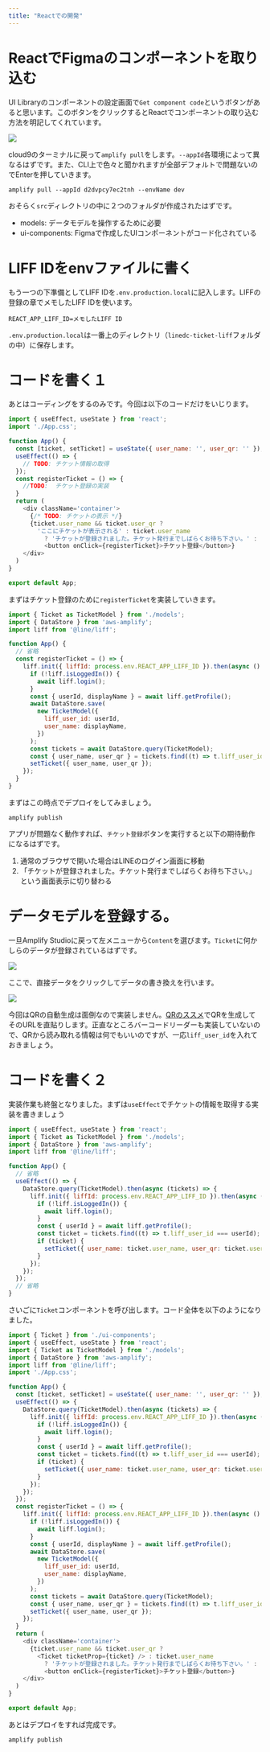 ```yaml
---
title: "Reactでの開発"
---
```


# ReactでFigmaのコンポーネントを取り込む

UI Libraryのコンポーネントの設定画面で`Get component code`というボタンがあると思います。このボタンをクリックするとReactでコンポーネントの取り込む方法を明記してくれています。

![](https://storage.googleapis.com/zenn-user-upload/c22ec92b2174-20220210.png)

cloud9のターミナルに戻って`amplify pull`をします。`--appId`各環境によって異なるはずです。また、CLI上で色々と聞かれますが全部デフォルトで問題ないのでEnterを押していきます。

```
amplify pull --appId d2dvpcy7ec2tnh --envName dev
```

おそらく`src`ディレクトリの中に２つのフォルダが作成されたはずです。

- models: データモデルを操作するために必要
- ui-components: Figmaで作成したUIコンポーネントがコード化されている

# LIFF IDをenvファイルに書く

もう一つの下準備としてLIFF IDを`.env.production.local`に記入します。LIFFの登録の章でメモしたLIFF IDを使います。

```env:.env.production.local
REACT_APP_LIFF_ID=メモしたLIFF ID
```

`.env.production.local`は一番上のディレクトリ（`linedc-ticket-liff`フォルダの中）に保存します。

# コードを書く１

あとはコーディングをするのみです。今回は以下のコードだけをいじります。

```js:src/App.js
import { useEffect, useState } from 'react';
import './App.css';

function App() {
  const [ticket, setTicket] = useState({ user_name: '', user_qr: '' });
  useEffect(() => {
    // TODO: チケット情報の取得
  });
  const registerTicket = () => {
    //TODO:  チケット登録の実装
  }
  return (
    <div className='container'>
      {/* TODO: チケットの表示 */}
      {ticket.user_name && ticket.user_qr ?
        'ここにチケットが表示される' : ticket.user_name
          ? 'チケットが登録されました。チケット発行までしばらくお待ち下さい。' :
          <button onClick={registerTicket}>チケット登録</button>}
    </div>
  )
}

export default App;
```

まずはチケット登録のために`registerTicket`を実装していきます。

```js
import { Ticket as TicketModel } from './models';
import { DataStore } from 'aws-amplify';
import liff from '@line/liff';

function App() {
  // 省略
  const registerTicket = () => {
    liff.init({ liffId: process.env.REACT_APP_LIFF_ID }).then(async () => {
      if (!liff.isLoggedIn()) {
        await liff.login();
      }
      const { userId, displayName } = await liff.getProfile();
      await DataStore.save(
        new TicketModel({
          liff_user_id: userId,
          user_name: displayName,
        })
      );
      const tickets = await DataStore.query(TicketModel);
      const { user_name, user_qr } = tickets.find((t) => t.liff_user_id === userId);
      setTicket({ user_name, user_qr });
    });
  }
}
```

まずはこの時点でデプロイをしてみましょう。

```
amplify publish
```

アプリが問題なく動作すれば、`チケット登録`ボタンを実行すると以下の期待動作になるはずです。

1. 通常のブラウザで開いた場合はLINEのログイン画面に移動
2. 「チケットが登録されました。チケット発行までしばらくお待ち下さい。」という画面表示に切り替わる

# データモデルを登録する。

一旦Amplify Studioに戻って左メニューから`Content`を選びます。`Ticket`に何かしらのデータが登録されているはずです。

![](https://storage.googleapis.com/zenn-user-upload/c6e9859fdd93-20220210.png)

ここで、直接データをクリックしてデータの書き換えを行います。

![](https://storage.googleapis.com/zenn-user-upload/8f1fad0a8c35-20220210.png)

今回はQRの自動生成は面倒なので実装しません。[QRのススメ](https://qr.quel.jp/)でQRを生成してそのURLを直貼りします。正直なところバーコードリーダーも実装していないので、QRから読み取れる情報は何でもいいのですが、一応`liff_user_id`を入れておきましょう。

# コードを書く２

実装作業も終盤となりました。まずは`useEffect`でチケットの情報を取得する実装を書きましょう

```js
import { useEffect, useState } from 'react';
import { Ticket as TicketModel } from './models';
import { DataStore } from 'aws-amplify';
import liff from '@line/liff';

function App() {
  // 省略
  useEffect(() => {
    DataStore.query(TicketModel).then(async (tickets) => {
      liff.init({ liffId: process.env.REACT_APP_LIFF_ID }).then(async () => {
        if (!liff.isLoggedIn()) {
          await liff.login();
        }
        const { userId } = await liff.getProfile();
        const ticket = tickets.find((t) => t.liff_user_id === userId);
        if (ticket) {
          setTicket({ user_name: ticket.user_name, user_qr: ticket.user_qr });
        }
      });
    });
  });
  // 省略
}
```

さいごに`Ticket`コンポーネントを呼び出します。コード全体を以下のようになりました。

```js:src/App.js
import { Ticket } from './ui-components';
import { useEffect, useState } from 'react';
import { Ticket as TicketModel } from './models';
import { DataStore } from 'aws-amplify';
import liff from '@line/liff';
import './App.css';

function App() {
  const [ticket, setTicket] = useState({ user_name: '', user_qr: '' });
  useEffect(() => {
    DataStore.query(TicketModel).then(async (tickets) => {
      liff.init({ liffId: process.env.REACT_APP_LIFF_ID }).then(async () => {
        if (!liff.isLoggedIn()) {
          await liff.login();
        }
        const { userId } = await liff.getProfile();
        const ticket = tickets.find((t) => t.liff_user_id === userId);
        if (ticket) {
          setTicket({ user_name: ticket.user_name, user_qr: ticket.user_qr });
        }
      });
    });
  });
  const registerTicket = () => {
    liff.init({ liffId: process.env.REACT_APP_LIFF_ID }).then(async () => {
      if (!liff.isLoggedIn()) {
        await liff.login();
      }
      const { userId, displayName } = await liff.getProfile();
      await DataStore.save(
        new TicketModel({
          liff_user_id: userId,
          user_name: displayName,
        })
      );
      const tickets = await DataStore.query(TicketModel);
      const { user_name, user_qr } = tickets.find((t) => t.liff_user_id === userId);
      setTicket({ user_name, user_qr });
    });
  }
  return (
    <div className='container'>
      {ticket.user_name && ticket.user_qr ?
        <Ticket ticketProp={ticket} /> : ticket.user_name
          ? 'チケットが登録されました。チケット発行までしばらくお待ち下さい。' :
          <button onClick={registerTicket}>チケット登録</button>}
    </div>
  )
}

export default App;
```

あとはデプロイをすれば完成です。

```
amplify publish
```

